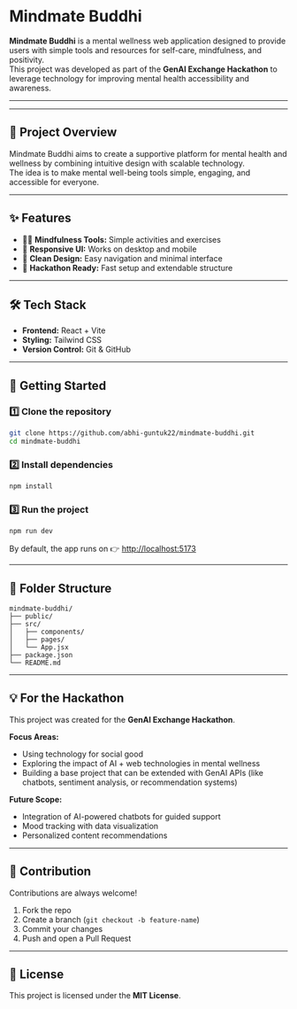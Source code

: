 # Mindmate Buddhi

**Mindmate Buddhi** is a mental wellness web application designed to provide users with simple tools and resources for self-care, mindfulness, and positivity.  
This project was developed as part of the **GenAI Exchange Hackathon** to leverage technology for improving mental health accessibility and awareness.

---


---

## 🎯 Project Overview
Mindmate Buddhi aims to create a supportive platform for mental health and wellness by combining intuitive design with scalable technology.  
The idea is to make mental well-being tools simple, engaging, and accessible for everyone.

---

## ✨ Features
- 🧘‍♂️ **Mindfulness Tools:** Simple activities and exercises  
- 📱 **Responsive UI:** Works on desktop and mobile  
- 🎨 **Clean Design:** Easy navigation and minimal interface  
- 🚀 **Hackathon Ready:** Fast setup and extendable structure  

---

## 🛠️ Tech Stack
- **Frontend:** React + Vite  
- **Styling:** Tailwind CSS  
- **Version Control:** Git & GitHub  

---

## 🚀 Getting Started

### 1️⃣ Clone the repository
```bash
git clone https://github.com/abhi-guntuk22/mindmate-buddhi.git
cd mindmate-buddhi
```

### 2️⃣ Install dependencies
```bash
npm install
```

### 3️⃣ Run the project
```bash
npm run dev
```

By default, the app runs on 👉 [http://localhost:5173](http://localhost:5173)

---

## 📂 Folder Structure
```
mindmate-buddhi/
├── public/
├── src/
│   ├── components/
│   ├── pages/
│   └── App.jsx
├── package.json
└── README.md
```

---

## 💡 For the Hackathon
This project was created for the **GenAI Exchange Hackathon**.

**Focus Areas:**
- Using technology for social good  
- Exploring the impact of AI + web technologies in mental wellness  
- Building a base project that can be extended with GenAI APIs (like chatbots, sentiment analysis, or recommendation systems)  

**Future Scope:**
- Integration of AI-powered chatbots for guided support  
- Mood tracking with data visualization  
- Personalized content recommendations  

---

## 📌 Contribution
Contributions are always welcome!  

1. Fork the repo  
2. Create a branch (`git checkout -b feature-name`)  
3. Commit your changes  
4. Push and open a Pull Request  

---

## 📄 License
This project is licensed under the **MIT License**.
